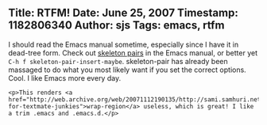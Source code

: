 Title: RTFM!
Date: June 25, 2007
Timestamp: 1182806340
Author: sjs
Tags: emacs, rtfm
----

<p>I should read the Emacs manual sometime, especially since I have it in dead-tree form. Check out <a href="http://web.archive.org/web/20071112190135/http://www.gnu.org/software/emacs/manual/html_node/autotype/Inserting-Pairs.html">skeleton pairs</a> in the Emacs manual, or better yet <code>C-h f skeleton-pair-insert-maybe</code>. skeleton-pair has already been massaged to do what you most likely want if you set the correct options. Cool. I like Emacs more every day.</p>


	<p>This renders <a href="http://web.archive.org/web/20071112190135/http://sami.samhuri.net/2007/6/23/emacs-for-textmate-junkies">wrap-region</a> useless, which is great! I like a trim .emacs and .emacs.d.</p>
